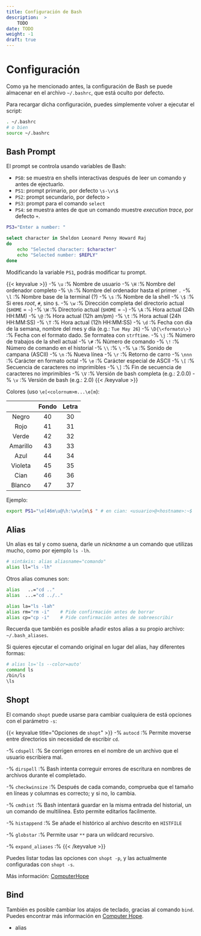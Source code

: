 ```yaml
---
title: Configuración de Bash
description:  >
    TODO
date: TODO
weight: -1
draft: true
---
```


# Configuración

Como ya he mencionado antes, la configuración de Bash se puede almacenar en el
archivo `~/.bashrc`, que está oculto por defecto.

Para recargar dicha configuración, puedes simplemente volver a ejecutar el
script:

```bash
. ~/.bashrc
# o bien
source ~/.bashrc
```

## Bash Prompt

El prompt se controla usando variables de Bash:

- `PS0`: se muestra en shells interactivas después de leer un comando y antes de
  ejectuarlo.
- `PS1`: prompt primario, por defecto `\s-\v\$`
- `PS2`: prompt secundario, por defecto `> `
- `PS3`: prompt para el comando `select`
- `PS4`: se muestra antes de que un comando muestre _execution trace_, por
  defecto `+`.

```bash
PS3="Enter a number: "

select character in Sheldon Leonard Penny Howard Raj
do
    echo "Selected character: $character"
    echo "Selected number: $REPLY"
done
```

Modificando la variable `PS1`, podrás modificar tu prompt.

{{< keyvalue >}}
-% `\u`              :% Nombre de usuario
-% `\H`              :% Nombre del ordenador completo
-% `\h`              :% Nombre del ordenador hasta el primer `.`
-% `\l`              :% Nombre base de la terminal (?)
-% `\s`              :% Nombre de la shell
-% `\$`              :% Si eres _root_, `#`, sino `$`.
-% `\w`              :% Dirección completa del directorio actual (`$HOME` = `~`)
-% `\W`              :% Directorio actual (`$HOME` = `~`)
-% `\A`              :% Hora actual (24h HH:MM)
-% `\@`              :% Hora actual (12h am/pm)
-% `\t`              :% Hora actual (24h HH:MM:SS)
-% `\T`              :% Hora actual (12h HH:MM:SS)
-% `\d`              :% Fecha con día de la semana, nombre del mes y día (e.g.: `Tue May 26`)
-% `\D{\<formato\>}` :% Fecha con el formato dado. Se formatea con `strftime`.
-% `\j`              :% Número de trabajos de la shell actual
-% `\#`              :% Número de comando
-% `\!`              :% Número de comando en el historial
-% `\\`              :% `\`
-% `\a`              :% Sonido de campana (ASCII)
-% `\n`              :% Nueva línea
-% `\r`              :% Retorno de carro
-% `\nnn`            :% Carácter en formato octal
-% `\e`              :% Carácter especial de ASCII
-% `\[`              :% Secuencia de caracteres no imprimibles
-% `\]`              :% Fin de secuencia de caracteres no imprimibles
-% `\V`              :% Versión de bash completa (e.g.: 2.0.0)
-% `\v`              :% Versión de bash (e.g.: 2.0)
{{< /keyvalue >}}

Colores (uso `\e[<colornum>m...\e[m`):

|          | Fondo | Letra |
| :------: | :---: | :---: |
| Negro    | 40    | 30    |
| Rojo     | 41    | 31    |
| Verde    | 42    | 32    |
| Amarillo | 43    | 33    |
| Azul     | 44    | 34    |
| Violeta  | 45    | 35    |
| Cian     | 46    | 36    |
| Blanco   | 47    | 37    |

Ejemplo:

```bash
export PS1="\e[46m\u@\h:\w\e[m\$ " # en cian: <usuario>@<hostname>:~$
```


## Alias

Un alias es tal y como suena, darle un _nickname_ a un comando que utilizas
mucho, como por ejemplo `ls -lh`.

```bash
# sintáxis: alias aliasname="comando"
alias ll="ls -lh"
```

Otros alias comunes son:

```bash
alias   ..="cd .."
alias  ...="cd ../.."

alias la="ls -lah"
alias rm="rm -i"    # Pide confirmación antes de borrar
alias cp="cp -i"    # Pide confirmación antes de sobreescribir
```

Recuerda que también es posible añadir estos alias a su propio archivo:
`~/.bash_aliases`.

Si quieres ejecutar el comando original en lugar del alias, hay diferentes
formas:

```sh
# alias ls='ls --color=auto'
command ls
/bin/ls
\ls
```


## Shopt

El comando `shopt` puede usarse para cambiar cualquiera de está opciones con el
parámetro `-s`:

{{< keyvalue title="Opciones de `shopt`" >}}
-% `autocd` :%
Permite moverse entre directorios sin necesidad de escribir `cd`.

-% `cdspell` :%
Se corrigen errores en el nombre de un archivo que el usuario escribiera mal.

-% `dirspell` :%
Bash intenta correguir errores de escritura en nombres de archivos durante el
completado.

-% `checkwinsize` :%
Después de cada comando, comprueba que el tamaño en líneas y columnas es
correcto; y si no, lo cambia.

-% `cmdhist` :%
Bash intentará guardar en la misma entrada del historial, un un comando de
multilínea. Esto permite editarlos facilmente.

-% `histappend` :%
Se añade el histórico al archivo descrito en `HISTFILE`

-% `globstar` :%
Permite usar `**` para un wildcard recursivo.

-% `expand_aliases` :%
{{< /keyvalue >}}

Puedes listar todas las opciones con `shopt -p`, y las actualmente configuradas
con `shopt -s`.

Más información: [ComputerHope](https://www.computerhope.com/unix/bash/shopt.htm)


## Bind

También es posible cambiar los atajos de teclado, gracias al comando `bind`.
Puedes encontrar más información en [Computer Hope].

[Computer Hope]: https://www.computerhope.com/unix/bash/bind.htm
- alias

